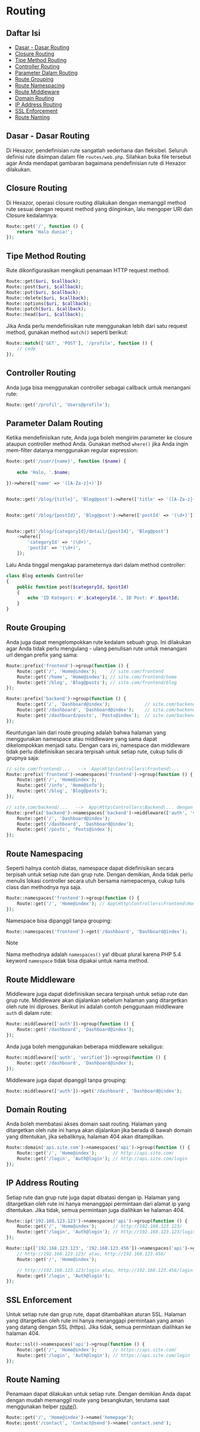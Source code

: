 # Routing


## Daftar Isi

-   [Dasar - Dasar Routing](#dasar-dasar-routing)
-   [Closure Routing](#closure-routing)
-   [Tipe Method Routing](#tipe-method-routing)
-   [Controller Routing](#controller-routing)
-   [Parameter Dalam Routing](#parameter-dalam-routing)
-   [Route Grouping](#route-grouping)
-   [Route Namespacing](#route-namespacing)
-   [Route Middleware](#route-middleware)
-   [Domain Routing](#domain-routing)
-   [IP Address Routing](#ip-address-routing)
-   [SSL Enforcement](#ssl-enforcement)
-   [Route Naming](#route-naming)


## Dasar - Dasar Routing

Di Hexazor, pendefinisian rute sangatlah sederhana dan fleksibel. Seluruh definisi rute disimpan dalam file `routes/web.php`. Silahkan buka file tersebut agar Anda mendapat gambaran bagaimana pendefinisian rute di Hexazor dilakukan.


## Closure Routing

Di Hexazor, operasi closure routing dilakukan dengan memanggil method rute sesuai dengan request method yang diinginkan, lalu mengoper URI dan Closure kedalamnya:

```php
Route::get('/', function () {
	return 'Halo dunia!';
});
```


## Tipe Method Routing

Rute dikonfigurasikan mengikuti penamaan HTTP request method:

```php
Route::get($uri, $callback);
Route::post($uri, $callback);
Route::put($uri, $callback);
Route::delete($uri, $callback);
Route::options($uri, $callback);
Route::patch($uri, $callback);
Route::head($uri, $callback);
```

Jika Anda perlu mendefinisikan rute menggunakan lebih dari satu request method, gunakan method `match()` seperti berikut:

```php
Route::match(['GET', 'POST'], '/profile', function () {
	// code
});
```


## Controller Routing

Anda juga bisa menggunakan controller sebagai callback untuk menangani rute:

```php
Route::get('/profil', 'Users@profile');
```


## Parameter Dalam Routing

Ketika mendefinisikan rute, Anda juga boleh mengirim parameter ke closure ataupun controller method Anda. Gunakan method `where()` jika Anda ingin mem-filter datanya menggunakan regular expression:

```php
Route::get('/user/{name}', function ($name) {
	
	echo 'Halo, '.$name;

})->where(['name' => '([A-Za-z]+)'])


Route::get('/blog/{title}', 'Blog@post')->where(['title' => '([A-Za-z]+)']);


Route::get('/blog/{postId}', 'Blog@post')->where(['postId' => '(\d+)']);


Route::get('/blog/{categoryId}/detail/{postId}', 'Blog@post')
	->where([
		'categoryId' => '(\d+)',
		'postId' => '(\d+)',
	]);
```

Lalu Anda tinggal mengakap parameternya dari dalam method controller:

```php
class Blog extends Controller
{
	public function post($categoryId, $postId)
	{
		echo 'ID Kategori: #'.$categoryId.', ID Post: #'.$postId;
	}
}
```


## Route Grouping

Anda juga dapat mengelompokkan rute kedalam sebuah grup. Ini dilakukan agar Anda tidak perlu mengulang - ulang penulisan rute untuk menangani url dengan prefix yang sama:

```php
Route::prefix('frontend')->group(function () {
	Route::get('/', 'Home@index');     // site.com/frontend
	Route::get('/home', 'Home@index'); // site.com/frontend/home
	Route::get('/blog', 'Blog@posts'); // site.com/frontend/blog
});

Route::prefix('backend')->group(function () {
	Route::get('/', 'Dashboard@index');             // site.com/backend
	Route::get('/dashboard', 'Dashboard@index');    // site.com/backend/dashboard
	Route::get('/dashboard/posts', 'Posts@index');  // site.com/backend/dashboard/posts
});
```

Keuntungan lain dari route grouping adalah bahwa halaman yang menggunakan namespace atau middleware yang sama dapat dikelompokkan menjadi satu. Dengan cara ini, namespace dan middleware tidak perlu didefinisikan secara terpisah untuk setiap rute, cukup tulis di grupnya saja:

```php
// site.com/frontend/...   -->  App\Http\Controllers\Frontend\...
Route::prefix('frontend')->namespaces('frontend')->group(function () {
	Route::get('/', 'Home@index');
	Route::get('/info', 'Home@info');
	Route::get('/blog', 'Blog@posts');
});

// site.com/backend/...   -->  App\Http\Controllers\Backend\... dengan middleware 'auth' dan 'verified'
Route::prefix('backend')->namespaces('backend')->middleware(['auth', 'verified'])->group(function () {
	Route::get('/', 'Dashboard@index');
	Route::get('/dashboard', 'Dashboard@index');
	Route::get('/posts', 'Posts@index');
});
```


## Route Namespacing

Seperti halnya contoh diatas, namespace dapat didefinisikan secara terpisah untuk setiap rute dan grup rute. Dengan demikian, Anda tidak perlu menulis lokasi controller secara utuh bersama namepacenya, cukup tulis class dan methodnya nya saja.

```php
Route::namespaces('frontend')->group(function () {
	Route::get('/', 'Home@index'); // App\Http\Controllers\Frontend\Home@index
});
```

Namespace bisa dipanggil tanpa grouping:

```php
Route::namespaces('frontend')->get('/dashboard', 'Dashboard@index');
```

> [!NOTE]
> Nama methodnya adalah `namespaces()` ya! dibuat plural karena PHP 5.4 keyword `namespace` tidak bisa dipakai untuk nama method.


## Route Middleware

Middleware juga dapat didefinisikan secara terpisah untuk setiap rute dan grup rute. Middleware akan dijalankan sebelum halaman yang ditargetkan oleh rute ini diproses. Berikut ini adalah contoh penggunaan middleware `auth` di dalam rute:

```php
Route::middleware(['auth'])->group(function () {
	Route::get('/dashboard', 'Dashboard@index');
});
```

Anda juga boleh menggunakan beberapa middleware sekaligus:

```php
Route::middleware(['auth', 'verified'])->group(function () {
	Route::get('/dashboard', 'Dashboard@index');
});
```

Middleware juga dapat dipanggil tanpa grouping:

```php
Route::middleware(['auth'])->get('/dashboard', 'Dashboard@index');
```


## Domain Routing

Anda boleh membatasi akses domain saat routing. Halaman yang ditargetkan oleh rute ini hanya akan dijalankan jika berada di bawah domain yang ditentukan, jika sebaliknya, halaman 404 akan ditampilkan.

```php
Route::domain('api.site.com')->namespaces('api')->group(function () {
	Route::get('/', 'Home@index');      // http://api.site.com/
	Route::get('/login', 'Auth@login'); // http://api.site.com/login
});
```


## IP Address Routing

Setiap rute dan grup rute juga dapat dibatasi dengan ip. Halaman yang ditargetkan oleh rute ini hanya menanggapi permintaan dari alamat ip yang ditentukan. Jika tidak, semua permintaan juga dialihkan ke halaman 404.

```php
Route::ip('192.168.123.123')->namespaces('api')->group(function () {
	Route::get('/', 'Home@index');      // http://192.168.123.123/
	Route::get('/login', 'Auth@login'); // http://192.168.123.123/login
});

Route::ip(['192.168.123.123', '192.168.123.456'])->namespaces('api')->group(function () {
	// http://192.168.123.123/ atau, http://192.168.123.456/
	Route::get('/', 'Home@index');

	// http://192.168.123.123/login atau, http://192.168.123.456/login
	Route::get('/login', 'Auth@login');
});
```


## SSL Enforcement

Untuk setiap rute dan grup rute, dapat ditambahkan aturan SSL. Halaman yang ditargetkan oleh rute ini hanya menanggapi permintaan yang aman yang datang dengan SSL (https). Jika tidak, semua permintaan dialihkan ke halaman 404.

```php
Route::ssl()->namespaces('api')->group(function () {
	Route::get('/', 'Home@index');      // https://api.site.com/
	Route::get('/login', 'Auth@login'); // https://api.site.com/login
});
```


## Route Naming

Penamaan dapat dilakukan untuk setiap rute. Dengan demikian Anda dapat dengan mudah memanggil route yang besangkutan, terutama saat menggunakan helper [route()](/helpers.md#route).

```php
Route::get('/', 'Home@index')->name('homepage');
Route::post('/contact', 'Contact@send')->name('contact.send');
```

